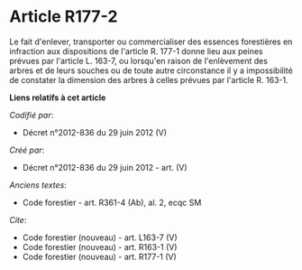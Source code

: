 # Article R177-2

Le fait d'enlever, transporter ou commercialiser des essences forestières en infraction aux dispositions de l'article R.
177-1 donne lieu aux peines prévues par l'article L. 163-7, ou lorsqu'en raison de l'enlèvement des arbres et de leurs
souches ou de toute autre circonstance il y a impossibilité de constater la dimension des arbres à celles prévues par
l'article R. 163-1.

**Liens relatifs à cet article**

_Codifié par_:

  - Décret n°2012-836 du 29 juin 2012 (V)

_Créé par_:

  - Décret n°2012-836 du 29 juin 2012 - art. (V)

_Anciens textes_:

  - Code forestier - art. R361-4 (Ab), al. 2, ecqc SM

_Cite_:

  - Code forestier (nouveau) - art. L163-7 (V)
  - Code forestier (nouveau) - art. R163-1 (V)
  - Code forestier (nouveau) - art. R177-1 (V)
